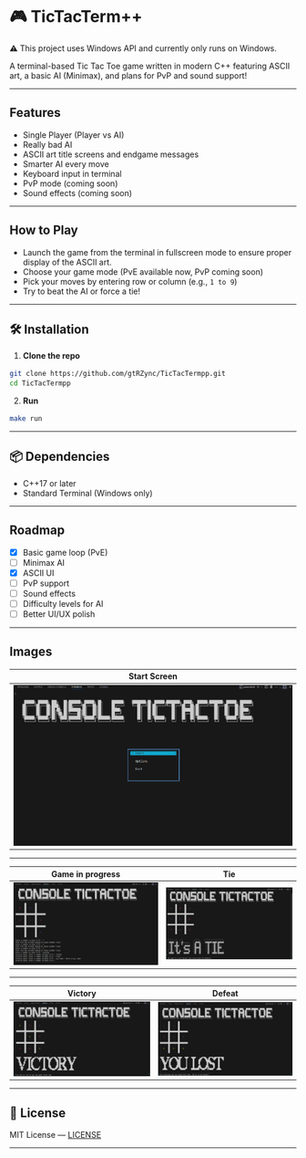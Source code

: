 # 🎮 TicTacTerm++
⚠️ This project uses Windows API and currently only runs on Windows.

A terminal-based Tic Tac Toe game written in modern C++  featuring ASCII art, a basic AI (Minimax), and plans for PvP and sound support!

---

## Features

- Single Player (Player vs AI)
- Really bad AI 
- ASCII art title screens and endgame messages
- Smarter AI every move
- Keyboard input in terminal
- PvP mode (coming soon)
- Sound effects (coming soon)

---

##  How to Play

- Launch the game from the terminal in fullscreen mode to ensure proper display of the ASCII art.
- Choose your game mode (PvE available now, PvP coming soon)
- Pick your moves by entering row or column (e.g., `1 to 9`)
- Try to beat the AI or force a tie!

---

## 🛠️ Installation

1. **Clone the repo**

```bash
git clone https://github.com/gtRZync/TicTacTermpp.git
cd TicTacTermpp
````

2. **Run**

```bash
make run
```

---

## 📦 Dependencies

* C++17 or later
* Standard Terminal (Windows only)

---

##  Roadmap

* [x] Basic game loop (PvE)
* [ ] Minimax AI
* [x] ASCII UI
* [ ] PvP support
* [ ] Sound effects
* [ ] Difficulty levels for AI
* [ ] Better UI/UX polish

---

##  Images 

| Start Screen                                                                        |
|-------------------------------------------------------------------------------------|
| ![Menu](images/menu.png)                                                            |
---------------------------------------------------------------------------------------
| Game in progress                           |  Tie                                   |
|--------------------------------------------|----------------------------------------|
| ![GameProgress](images/game.png)           | ![Tie](images/tie.png)                 |
---------------------------------------------------------------------------------------
| Victory                                    | Defeat                                 |
|--------------------------------------------|----------------------------------------|
| ![Victory](images/victory.png)             | ![Defeat](images/defeat.png)           |


---

## 📄 License

MIT License — [LICENSE](LICENSE)

---